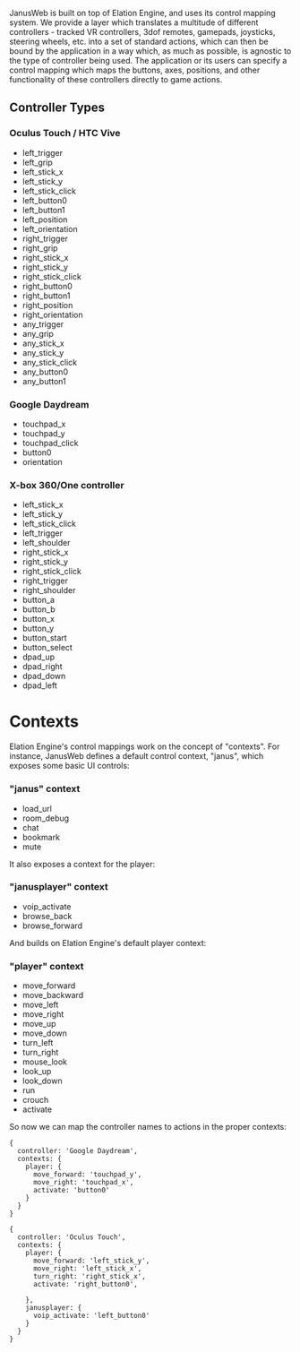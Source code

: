 JanusWeb is built on top of Elation Engine, and uses its control mapping system.  We provide a layer which translates a multitude of different controllers - tracked VR controllers, 3dof remotes, gamepads, joysticks, steering wheels, etc. into a set of standard actions, which can then be bound by the application in a way which, as much as possible, is agnostic to the type of controller being used.  The application or its users can specify a control mapping which maps the buttons, axes, positions, and other functionality of these controllers directly to game actions.

## Controller Types

### Oculus Touch / HTC Vive
 * left_trigger
 * left_grip
 * left_stick_x
 * left_stick_y
 * left_stick_click
 * left_button0
 * left_button1
 * left_position
 * left_orientation
 * right_trigger
 * right_grip
 * right_stick_x
 * right_stick_y
 * right_stick_click
 * right_button0
 * right_button1
 * right_position
 * right_orientation
 * any_trigger
 * any_grip
 * any_stick_x
 * any_stick_y
 * any_stick_click
 * any_button0
 * any_button1

### Google Daydream
 * touchpad_x
 * touchpad_y
 * touchpad_click
 * button0
 * orientation

### X-box 360/One controller
 * left_stick_x
 * left_stick_y
 * left_stick_click
 * left_trigger
 * left_shoulder
 * right_stick_x
 * right_stick_y
 * right_stick_click
 * right_trigger
 * right_shoulder
 * button_a
 * button_b
 * button_x
 * button_y
 * button_start
 * button_select
 * dpad_up
 * dpad_right
 * dpad_down
 * dpad_left

# Contexts
Elation Engine's control mappings work on the concept of "contexts".  For instance, JanusWeb defines a default control context, "janus", which exposes some basic UI controls:
### "janus" context
 * load_url
 * room_debug
 * chat
 * bookmark
 * mute

It also exposes a context for the player:
### "janusplayer" context
 * voip_activate
 * browse_back
 * browse_forward

And builds on Elation Engine's default player context:
### "player" context
 * move_forward
 * move_backward
 * move_left
 * move_right
 * move_up
 * move_down
 * turn_left
 * turn_right
 * mouse_look
 * look_up
 * look_down
 * run
 * crouch
 * activate

So now we can map the controller names to actions in the proper contexts:

```
{ 
  controller: 'Google Daydream',
  contexts: {
    player: {
      move_forward: 'touchpad_y',
      move_right: 'touchpad_x',
      activate: 'button0'
    }
  }
}
```
```
{
  controller: 'Oculus Touch',
  contexts: {
    player: {
      move_forward: 'left_stick_y',
      move_right: 'left_stick_x',
      turn_right: 'right_stick_x',
      activate: 'right_button0',
      
    },
    janusplayer: {
      voip_activate: 'left_button0'
    }
  }
}
```
